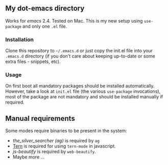 ## My dot-emacs directory

Works for *emacs* 2.4. Tested on Mac. This is my new setup using
`use-package` and only one `.el` file.

### Installation

Clone this repository to `~/.emacs.d` or just copy the init.el file
into your `.emacs.d` directory (if you don't care about keeping
up-to-date or some extra files - snippets, etc).

### Usage

On first boot all mandatory packages should be installed
automatically. However, take a look at `init.el` file (the various
`use-package` invocations), most of the package are not mandatory and
should be installed manually if required.

## Manual requirements
Some modes require binaries to be present in the system:

* *the_silver_searcher (ag)* is required by `ag`
* [Tern](http://ternjs.net) is required for using `tern-mode` in
  javascript.
* *js-beautify* is required by `web-beautify`.
* Maybe more ...
